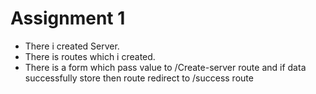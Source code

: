 # Assignment 1

- There i created Server.
- There is routes which i created.
- There is a form which pass value to /Create-server route and if data successfully store then route redirect to /success route 